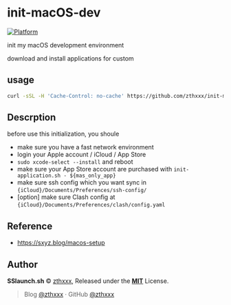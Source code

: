 # init-macOS-dev

[![Platform](https://img.shields.io/badge/platform-macOS_High_Sierra-brightgreen.svg)](https://www.apple.com/macos/high-sierra/)

init my macOS development environment

download and install applications for custom


## usage

```bash
curl -sSL -H 'Cache-Control: no-cache' https://github.com/zthxxx/init-macOS-dev/raw/master/verifier.sh | bash
```

## Descrption

before use this initialization, you shoule

- make sure you have a fast network environment
- login your Apple account / iCloud / App Store
- `sudo xcode-select --install` and reboot
- make sure your App Store account are purchased with `init-application.sh - ${mas_only_app}`
- make sure ssh config which you want sync in `{iCloud}/Documents/Preferences/ssh-config/`
- [option] make sure Clash config at `{iCloud}/Documents/Preferences/clash/config.yaml`



## Reference

- https://sxyz.blog/macos-setup

## Author

**SSlaunch.sh** © [zthxxx](https://github.com/zthxxx), Released under the **[MIT](./LICENSE)** License.<br>

> Blog [@zthxxx](https://blog.zthxxx.me) · GitHub [@zthxxx](https://github.com/zthxxx)

